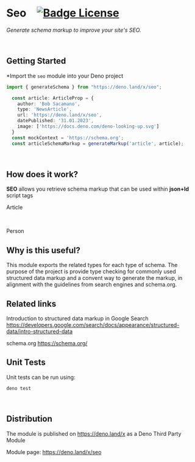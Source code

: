 # Seo   [![Badge License]][License]

*Generate schema markup to improve your site's SEO.*

<br>

## Getting Started

*Import the `seo` module into your Deno project

```ts
import { generateSchema } from "https://deno.land/x/seo";

  const article: ArticleProp = {
    author: 'Bob Sacamano',
    type: 'NewsArticle',
    url: 'https://deno.land/x/seo',
    datePublished: '31.01.2023',
    image: ['https://docs.deno.com/deno-looking-up.svg']
  }
  const mockContext = 'https://schema.org';
  const articleSchemaMarkup = generateMarkup('article', article);

```
    
<br>

## How does it work?

**SEO** allows you retrieve schema markup that can be used within **json+ld** script tags

Article

<br>

Person

## Why is this useful?

This module exports the related types for each type of schema. The purpose of the project is provide type checking for commonly used structured data markup and a convent way to generate the markup, in alignment with the guidelines from search engines and schema.org.

## Related links

Introduction to structured data markup in Google Search
https://developers.google.com/search/docs/appearance/structured-data/intro-structured-data

schema.org
https://schema.org/

## Unit Tests

Unit tests can be run using:

```shell
deno test
```

<br>

## Distribution

The module is published on https://deno.land/x as a Deno Third Party Module

Module page:
https://deno.land/x/seo


<!----------------------------------------------------------------------------->

[License]: LICENSE

<!----------------------------------[ Badges ]--------------------------------->

[Badge License]: https://img.shields.io/badge/License-MIT-ac8b11.svg?style=for-the-badge&labelColor=yellow
